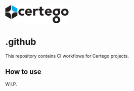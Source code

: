 <img src="Certego.png" alt="Certego" width="200" />

# .github

This repository contains CI workflows for Certego projects.

## How to use
W.I.P.
